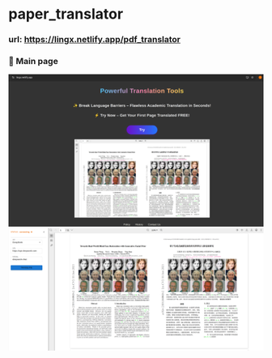# paper_translator
### url: https://lingx.netlify.app/pdf_translator

### :art: Main page    
![](imgs/main.png)      
![](imgs/translator.png)  
